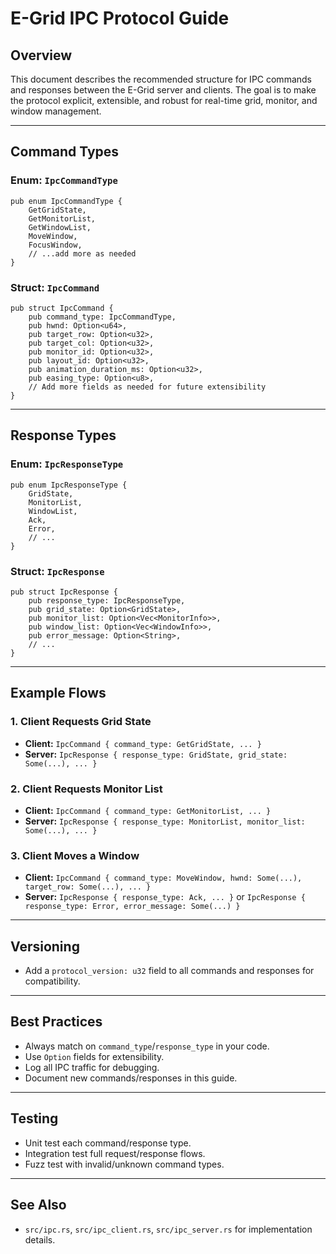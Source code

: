 # E-Grid IPC Protocol Guide

## Overview
This document describes the recommended structure for IPC commands and responses between the E-Grid server and clients. The goal is to make the protocol explicit, extensible, and robust for real-time grid, monitor, and window management.

---

## Command Types

### Enum: `IpcCommandType`
```
pub enum IpcCommandType {
    GetGridState,
    GetMonitorList,
    GetWindowList,
    MoveWindow,
    FocusWindow,
    // ...add more as needed
}
```

### Struct: `IpcCommand`
```
pub struct IpcCommand {
    pub command_type: IpcCommandType,
    pub hwnd: Option<u64>,
    pub target_row: Option<u32>,
    pub target_col: Option<u32>,
    pub monitor_id: Option<u32>,
    pub layout_id: Option<u32>,
    pub animation_duration_ms: Option<u32>,
    pub easing_type: Option<u8>,
    // Add more fields as needed for future extensibility
}
```

---

## Response Types

### Enum: `IpcResponseType`
```
pub enum IpcResponseType {
    GridState,
    MonitorList,
    WindowList,
    Ack,
    Error,
    // ...
}
```

### Struct: `IpcResponse`
```
pub struct IpcResponse {
    pub response_type: IpcResponseType,
    pub grid_state: Option<GridState>,
    pub monitor_list: Option<Vec<MonitorInfo>>,
    pub window_list: Option<Vec<WindowInfo>>,
    pub error_message: Option<String>,
    // ...
}
```

---

## Example Flows

### 1. Client Requests Grid State
- **Client:** `IpcCommand { command_type: GetGridState, ... }`
- **Server:** `IpcResponse { response_type: GridState, grid_state: Some(...), ... }`

### 2. Client Requests Monitor List
- **Client:** `IpcCommand { command_type: GetMonitorList, ... }`
- **Server:** `IpcResponse { response_type: MonitorList, monitor_list: Some(...), ... }`

### 3. Client Moves a Window
- **Client:** `IpcCommand { command_type: MoveWindow, hwnd: Some(...), target_row: Some(...), ... }`
- **Server:** `IpcResponse { response_type: Ack, ... }` or `IpcResponse { response_type: Error, error_message: Some(...) }`

---

## Versioning
- Add a `protocol_version: u32` field to all commands and responses for compatibility.

---

## Best Practices
- Always match on `command_type`/`response_type` in your code.
- Use `Option` fields for extensibility.
- Log all IPC traffic for debugging.
- Document new commands/responses in this guide.

---

## Testing
- Unit test each command/response type.
- Integration test full request/response flows.
- Fuzz test with invalid/unknown command types.

---

## See Also
- `src/ipc.rs`, `src/ipc_client.rs`, `src/ipc_server.rs` for implementation details.
